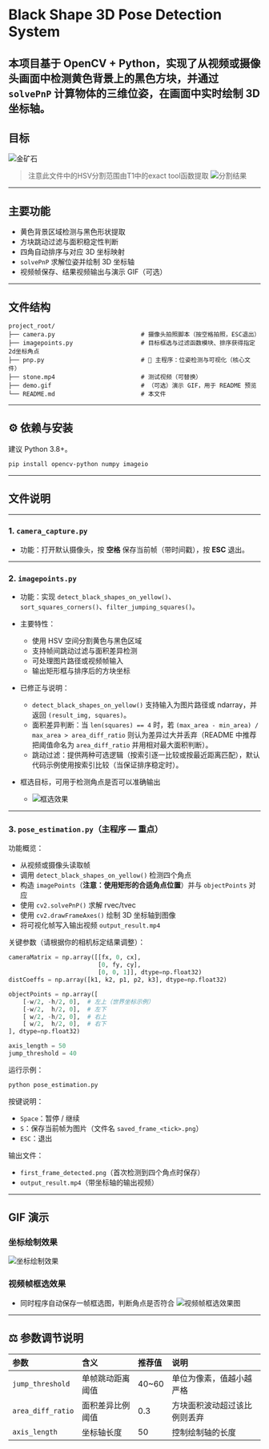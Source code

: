 #  Black Shape 3D Pose Detection System

## 本项目基于 **OpenCV + Python**，实现了从视频或摄像头画面中检测黄色背景上的黑色方块，并通过 `solvePnP` 计算物体的三维位姿，在画面中实时绘制 3D 坐标轴。

## 目标
![金矿石](2d.png)
> 注意此文件中的HSV分割范围由T1中的exact tool函数提取
> ![分割结果](HSV.png)

---

## 主要功能

* 黄色背景区域检测与黑色形状提取
* 方块跳动过滤与面积稳定性判断
* 四角自动排序与对应 3D 坐标映射
* `solvePnP` 求解位姿并绘制 3D 坐标轴
* 视频帧保存、结果视频输出与演示 GIF（可选）

---

## 文件结构

```
project_root/
├── camera.py                        # 摄像头拍照脚本（按空格拍照，ESC退出）
├── imagepoints.py                   # 目标框选与过滤函数模块、排序获得指定2d坐标角点
├── pnp.py                           # 🎯 主程序：位姿检测与可视化（核心文件）
├── stone.mp4                        # 测试视频（可替换）
├── demo.gif                         # （可选）演示 GIF，用于 README 预览
└── README.md                        # 本文件
```

---

## ⚙️ 依赖与安装

建议 Python 3.8+。

```bash
pip install opencv-python numpy imageio
```
---

## 文件说明

---


### 1. `camera_capture.py`

* 功能：打开默认摄像头，按 **空格** 保存当前帧（带时间戳），按 **ESC** 退出。

---

### 2. `imagepoints.py`

* 功能：实现 `detect_black_shapes_on_yellow()`、`sort_squares_corners()`、`filter_jumping_squares()`。
* 主要特性：
  - 使用 HSV 空间分割黄色与黑色区域
  - 支持帧间跳动过滤与面积差异检测
  - 可处理图片路径或视频帧输入
  - 输出矩形框与排序后的方块坐标

* 已修正与说明：

  * `detect_black_shapes_on_yellow()` 支持输入为图片路径或 ndarray，并返回 `(result_img, squares)`。
  * 面积差异判断：当 `len(squares) == 4` 时，若 `(max_area - min_area) / max_area > area_diff_ratio` 则认为差异过大并丢弃（README 中推荐把阈值命名为 `area_diff_ratio` 并用相对最大面积判断）。
  * 跳动过滤：提供两种可选逻辑（按索引逐一比较或按最近距离匹配），默认代码示例使用按索引比较（当保证排序稳定时）。

* 框选目标，可用于检测角点是否可以准确输出
  * ![框选效果](yellow_squares_20251015_193540.png)

---

### 3. `pose_estimation.py`（主程序 — **重点**）

功能概览：

* 从视频或摄像头读取帧
* 调用 `detect_black_shapes_on_yellow()` 检测四个角点
* 构造 `imagePoints`（**注意：使用矩形的合适角点位置**）并与 `objectPoints` 对应
* 使用 `cv2.solvePnP()` 求解 rvec/tvec
* 使用 `cv2.drawFrameAxes()` 绘制 3D 坐标轴到图像
* 将可视化帧写入输出视频 `output_result.mp4`

关键参数（请根据你的相机标定结果调整）：

```python
cameraMatrix = np.array([[fx, 0, cx],
                         [0, fy, cy],
                         [0, 0, 1]], dtype=np.float32)
distCoeffs = np.array([k1, k2, p1, p2, k3], dtype=np.float32)

objectPoints = np.array([
    [-w/2, -h/2, 0],  # 左上（世界坐标示例）
    [-w/2,  h/2, 0],  # 左下
    [ w/2, -h/2, 0],  # 右上
    [ w/2,  h/2, 0],  # 右下
], dtype=np.float32)

axis_length = 50
jump_threshold = 40
```

运行示例：

```bash
python pose_estimation.py
```

按键说明：

* `Space`：暂停 / 继续
* `S`：保存当前帧为图片（文件名 `saved_frame_<tick>.png`）
* `ESC`：退出

输出文件：

* `first_frame_detected.png`（首次检测到四个角点时保存）
* `output_result.mp4`（带坐标轴的输出视频）

---

## GIF 演示
### 坐标绘制效果
![坐标绘制效果](output_result_20251016_130043.gif)

### 视频帧框选效果
* 同时程序自动保存一帧框选图，判断角点是否符合
![视频帧框选效果图](first_frame_detected.png)

---
## ⚖️ 参数调节说明

| 参数 | 含义 | 推荐值 | 说明 |
|:--|:--|:--|:--|
| `jump_threshold` | 单帧跳动距离阈值 | 40~60 | 单位为像素，值越小越严格 |
| `area_diff_ratio` | 面积差异比例阈值 | 0.3 | 方块面积波动超过该比例则丢弃 |
| `axis_length` | 坐标轴长度 | 50 | 控制绘制轴的长度 |


